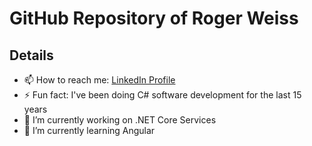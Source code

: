 # GitHub Repository of Roger Weiss

## Details

- 📫 How to reach me: [LinkedIn Profile](https://www.linkedin.com/in/weissroger/)
- ⚡ Fun fact: I've been doing C# software development for the last 15 years
- 🔭 I’m currently working on .NET Core Services
- 🌱 I’m currently learning Angular



<!--
**rogerwcpt/rogerwcpt** is a ✨ _special_ ✨ repository because its `README.md` (this file) appears on your GitHub profile.

Here are some ideas to get you started:



- 👯 I’m looking to collaborate on ...
- 🤔 I’m looking for help with ...
- 💬 Ask me about ...
- 📫 How to reach me: ...
- 😄 Pronouns: ...

-->
